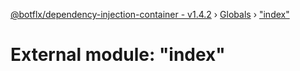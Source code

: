 [@botflx/dependency-injection-container - v1.4.2](../README.md) › [Globals](../globals.md) › ["index"](_index_.md)

# External module: "index"


